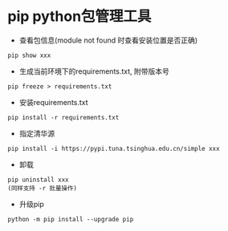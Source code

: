 # pip python包管理工具

- 查看包信息(module not found 时查看安装位置是否正确)
```
pip show xxx
```
- 生成当前环境下的requirements.txt, 附带版本号
```
pip freeze > requirements.txt
```

- 安装requirements.txt
```
pip install -r requirements.txt
```

- 指定清华源
```
pip install -i https://pypi.tuna.tsinghua.edu.cn/simple xxx
```

- 卸载
```
pip uninstall xxx
(同样支持 -r 批量操作)
```

- 升级pip
```
python -m pip install --upgrade pip
```